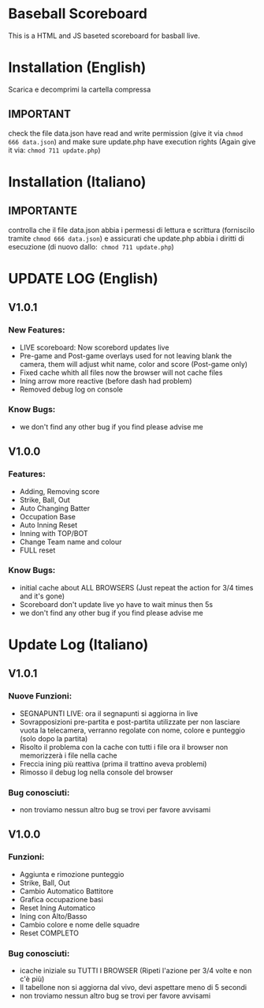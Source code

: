 # Baseball Scoreboard
This is a HTML and JS baseted scoreboard for basball live.

# Installation (English)
Scarica e decomprimi la cartella compressa
## IMPORTANT
check the file data.json have read and write permission (give it via `chmod 666 data.json`) and make sure update.php have execution rights (Again give it via: `chmod 711 update.php`)

# Installation (Italiano)

## IMPORTANTE
controlla che il file data.json abbia i permessi di lettura e scrittura (forniscilo tramite `chmod 666 data.json`) e assicurati che update.php abbia i diritti di esecuzione (di nuovo dallo:` chmod 711 update.php`)
# UPDATE LOG (English)
## V1.0.1
### New Features:
* LIVE scoreboard: Now scorebord updates live
* Pre-game and Post-game overlays used for not leaving blank the camera, them will adjust whit name, color and score (Post-game only)
* Fixed cache whith all files now the browser will not cache files
* Ining arrow more reactive (before dash had problem)
* Removed debug log on console
### Know Bugs:
* we don't find any other bug if you find please advise me
## V1.0.0
### Features:
* Adding, Removing score
* Strike, Ball, Out
* Auto Changing Batter
* Occupation Base
* Auto Inning Reset
* Inning with TOP/BOT
* Change Team name and colour
* FULL reset
### Know Bugs:
* initial cache about ALL BROWSERS (Just repeat the action for 3/4 times and it's gone)
* Scoreboard don't update live yo have to wait minus then 5s
* we don't find any other bug if you find please advise me

# Update Log (Italiano)
## V1.0.1
### Nuove Funzioni:
* SEGNAPUNTI LIVE: ora il segnapunti si aggiorna in live
* Sovrapposizioni pre-partita e post-partita utilizzate per non lasciare vuota la telecamera, verranno regolate con nome, colore e punteggio (solo dopo la partita)
* Risolto il problema con la cache con tutti i file ora il browser non memorizzerà i file nella cache
* Freccia ining più reattiva (prima il trattino aveva problemi)
* Rimosso il debug log nella console del browser
### Bug conosciuti:
* non troviamo nessun altro bug se trovi per favore avvisami
## V1.0.0
### Funzioni:
* Aggiunta e rimozione punteggio
* Strike, Ball, Out
* Cambio Automatico Battitore
* Grafica occupazione basi
* Reset Ining Automatico
* Ining con Alto/Basso
* Cambio colore e nome delle squadre
* Reset COMPLETO
### Bug conosciuti:
* icache iniziale su TUTTI I BROWSER (Ripeti l'azione per 3/4 volte e non c'è più)
* Il tabellone non si aggiorna dal vivo, devi aspettare meno di 5 secondi
* non troviamo nessun altro bug se trovi per favore avvisami